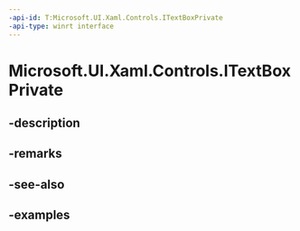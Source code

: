 ```yaml
---
-api-id: T:Microsoft.UI.Xaml.Controls.ITextBoxPrivate
-api-type: winrt interface
---
```


# Microsoft.UI.Xaml.Controls.ITextBoxPrivate

<!--
public interface ITextBoxPrivate
-->


## -description

## -remarks

## -see-also

## -examples


